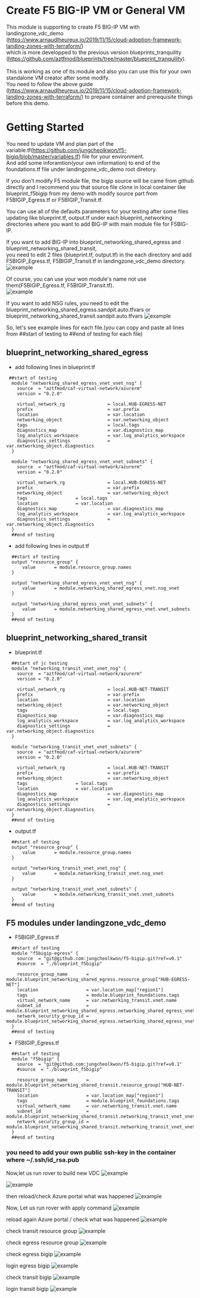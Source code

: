 # Create F5 BIG-IP VM or General VM
This module is supporting to create F5 BIG-IP VM with landingzone_vdc_demo <br> (https://www.arnaudlheureux.io/2019/11/15/cloud-adoption-framework-landing-zones-with-terraform/) <br>which is more developped to the previous version blueprints_tranquility <br>(https://github.com/aztfmod/blueprints/tree/master/blueprint_tranquility). <br><br>
This is working as one of its module and also you can use this for your own standalone VM creator after some modify.<br>
You need to follow the above guide <br>(https://www.arnaudlheureux.io/2019/11/15/cloud-adoption-framework-landing-zones-with-terraform/) to prepare container and prerequisite things before this demo.

# Getting Started
You need to update VM and plan part of the variable.tf(https://github.com/jungcheolkwon/f5-bigip/blob/master/variables.tf) file for your environment. <br>
And add some inforamtion(your own information) to end of the foundations.tf file under landingzone_vdc_demo root diretory. <br>

If you don't modify F5 module file, the bigip source will be came from github directly and I recommend you that source file clone in local container like blueprint_f5bigip from my demo with modify source part from F5BIGIP_Egress.tf or F5BIGIP_Transit.tf.<br>

You can use all of the defaults parameters for your testing after some files updating like blueprint.tf, output.tf under each blueprint_networking directories where you want to add BIG-IP with main module file for F5BIG-IP.

If you want to add BIG-IP into blueprint_networking_shared_egress and blueprint_networking_shared_transit, <br>you need to edit 2 files (blueprint.tf, output.tf) in the each directory and add F5BIGIP_Egress.tf, F5BIGIP_Transit.tf in landingzone_vdc_demo directory.<br>
![example](https://github.com/jungcheolkwon/f5-bigip/blob/master/images/vsc_container.png)

Of course, you can use your won module's name not use them(F5BIGIP_Egress.tf, F5BIGIP_Transit.tf).<br>
![example](https://github.com/jungcheolkwon/f5-bigip/blob/master/images/f5bigip_transit.png)

If you want to add NSG rules, you need to edit the blueprint_networking_shared_egress.sandpit.auto.tfvars or blueprint_networking_shared_transit.sandpit.auto.tfvars
![example](https://github.com/jungcheolkwon/f5-bigip/blob/master/images/nsg_rules.png)

So, let's see example lines for each file.(you can copy and paste all lines from ##start of testing to ##end of testing for each file) <br>
## blueprint_networking_shared_egress
 - add following lines in blueprint.tf
 
```
 ##start of testing
  module "networking_shared_egress_vnet_vnet_nsg" {
    source  = "aztfmod/caf-virtual-network/azurerm"
    version = "0.2.0"

    virtual_network_rg                = local.HUB-EGRESS-NET
    prefix                            = var.prefix
    location                          = var.location
    networking_object                 = var.networking_object
    tags                              = local.tags
    diagnostics_map                   = var.diagnostics_map
    log_analytics_workspace           = var.log_analytics_workspace
    diagnostics_settings              = var.networking_object.diagnostics
  }
  
  module "networking_shared_egress_vnet_vnet_subnets" {
    source  = "aztfmod/caf-virtual-network/azurerm"
    version = "0.2.0"

    virtual_network_rg                = local.HUB-EGRESS-NET
    prefix                            = var.prefix
    networking_object                 = var.networking_object
    tags                  = local.tags
    location              = var.location
    diagnostics_map                   = var.diagnostics_map
    log_analytics_workspace           = var.log_analytics_workspace
    diagnostics_settings              = var.networking_object.diagnostics
  }
  ##end of testing
```

 - add following lines in output.tf
```
  ##start of testing
  output "resource_group" {
      value       = module.resource_group.names
  }
  
  output "networking_shared_egress_vnet_vnet_nsg" {
      value       = module.networking_shared_egress_vnet.nsg_vnet
  }
  
  output "networking_shared_egress_vnet_vnet_subnets" {
      value       = module.networking_shared_egress_vnet.vnet_subnets
  }
  ##end of testing
```

## blueprint_networking_shared_transit
 - blueprint.tf
```
  ##start of jc testing
  module "networking_transit_vnet_vnet_nsg" {
    source  = "aztfmod/caf-virtual-network/azurerm"
    version = "0.2.0"

    virtual_network_rg                = local.HUB-NET-TRANSIT
    prefix                            = var.prefix
    location                          = var.location
    networking_object                 = var.networking_object
    tags                              = local.tags
    diagnostics_map                   = var.diagnostics_map
    log_analytics_workspace           = var.log_analytics_workspace
    diagnostics_settings              = var.networking_object.diagnostics
  }

  module "networking_transit_vnet_vnet_subnets" {
    source  = "aztfmod/caf-virtual-network/azurerm"
    version = "0.2.0"

    virtual_network_rg                = local.HUB-NET-TRANSIT
    prefix                            = var.prefix
    networking_object                 = var.networking_object
    tags                  = local.tags
    location              = var.location
    diagnostics_map                   = var.diagnostics_map
    log_analytics_workspace           = var.log_analytics_workspace
    diagnostics_settings              = var.networking_object.diagnostics
  }
  ##end of testing
```

 - output.tf
```
  ##start of testing
  output "resource_group" {
      value       = module.resource_group.names
  }
  
  output "networking_transit_vnet_vnet_nsg" {
      value       = module.networking_transit_vnet.nsg_vnet
  }
 
  output "networking_transit_vnet_vnet_subnets" {
      value       = module.networking_transit_vnet.vnet_subnets
  }
  ##end of testing
```

## F5 modules under landingzone_vdc_demo
 - F5BIGIP_Egress.tf
```
  ##start of testing
  module "f5bigip-egress" {
    source  = "git@github.com:jungcheolkwon/f5-bigip.git?ref=v0.1"
    #source  = "./blueprint_f5bigip"
    
    resource_group_name       = module.blueprint_networking_shared_egress.resource_group["HUB-EGRESS-NET"]
    location                  = var.location_map["region1"]
    tags                      = module.blueprint_foundations.tags
    virtual_network_name      = var.networking_transit.vnet.name
    subnet_id                 = module.blueprint_networking_shared_egress.networking_shared_egress_vnet_vnet_subnets["Network_Monitoring"]
    network_security_group_id = module.blueprint_networking_shared_egress.networking_shared_egress_vnet_vnet_nsg["Network_Monitoring"]
  }
  ##end of testing
 ``` 

   - F5BIGIP_Egress.tf
```  
  ##start of testing
  module "f5bigip" {
    source  = "git@github.com:jungcheolkwon/f5-bigip.git?ref=v0.1"
    #source  = "./blueprint_f5bigip"
   
    resource_group_name       = module.blueprint_networking_shared_transit.resource_group["HUB-NET-TRANSIT"]
    location                  = var.location_map["region1"]
    tags                      = module.blueprint_foundations.tags
    virtual_network_name      = var.networking_transit.vnet.name
    subnet_id                 = module.blueprint_networking_shared_transit.networking_transit_vnet_vnet_subnets["NetworkMonitoring"]
    network_security_group_id = module.blueprint_networking_shared_transit.networking_transit_vnet_vnet_nsg["NetworkMonitoring"]
  }
  ##end of testing
```
###  you need to add your own public ssh-key in the container where ~/.ssh/id_rsa.pub 

Now,let us run rover to build new VDC
![example](https://github.com/jungcheolkwon/f5-bigip/blob/master/images/run_plan.png)

![example](https://github.com/jungcheolkwon/f5-bigip/blob/master/images/ran_plan.png)

then reload/check Azure portal what was happened
![example](https://github.com/jungcheolkwon/f5-bigip/blob/master/images/check_portal1.png)

Now, Let us run rover with apply command
![example](https://github.com/jungcheolkwon/f5-bigip/blob/master/images/run_apply.png)

reload again Azure portal / check what was happened
![example](https://github.com/jungcheolkwon/f5-bigip/blob/master/images/check_portal2.png)

check transit resource group
![example](https://github.com/jungcheolkwon/f5-bigip/blob/master/images/check_transit.png)

check egress resource group
![example](https://github.com/jungcheolkwon/f5-bigip/blob/master/images/check_egress.png)

check egress bigip
![example](https://github.com/jungcheolkwon/f5-bigip/blob/master/images/bigip_egress.png)

login egress bigip
![example](https://github.com/jungcheolkwon/f5-bigip/blob/master/images/login-bigip_egress.png)

check transit bigip
![example](https://github.com/jungcheolkwon/f5-bigip/blob/master/images/bigip_transit.png)

login transit bigip
![example](https://github.com/jungcheolkwon/f5-bigip/blob/master/images/login-bigip_transit.png)

